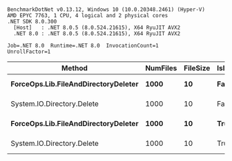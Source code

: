 ```


BenchmarkDotNet v0.13.12, Windows 10 (10.0.20348.2461) (Hyper-V)
AMD EPYC 7763, 1 CPU, 4 logical and 2 physical cores
.NET SDK 8.0.300
  [Host]   : .NET 8.0.5 (8.0.524.21615), X64 RyuJIT AVX2
  .NET 8.0 : .NET 8.0.5 (8.0.524.21615), X64 RyuJIT AVX2

Job=.NET 8.0  Runtime=.NET 8.0  InvocationCount=1  
UnrollFactor=1  

```

| Method                               | NumFiles | FileSize | IsInsideDirectory | Mean     | Error   | StdDev  |
|------------------------------------- |--------- |--------- |------------------ |---------:|--------:|--------:|
| **ForceOps.Lib.FileAndDirectoryDeleter** | **1000**     | **10**       | **False**             | **109.4 ms** | **2.08 ms** | **3.05 ms** |
| System.IO.Directory.Delete           | 1000     | 10       | False             | 108.3 ms | 2.13 ms | 2.37 ms |
| **ForceOps.Lib.FileAndDirectoryDeleter** | **1000**     | **10**       | **True**              | **203.1 ms** | **2.36 ms** | **2.09 ms** |
| System.IO.Directory.Delete           | 1000     | 10       | True              | 204.3 ms | 1.47 ms | 1.23 ms |

